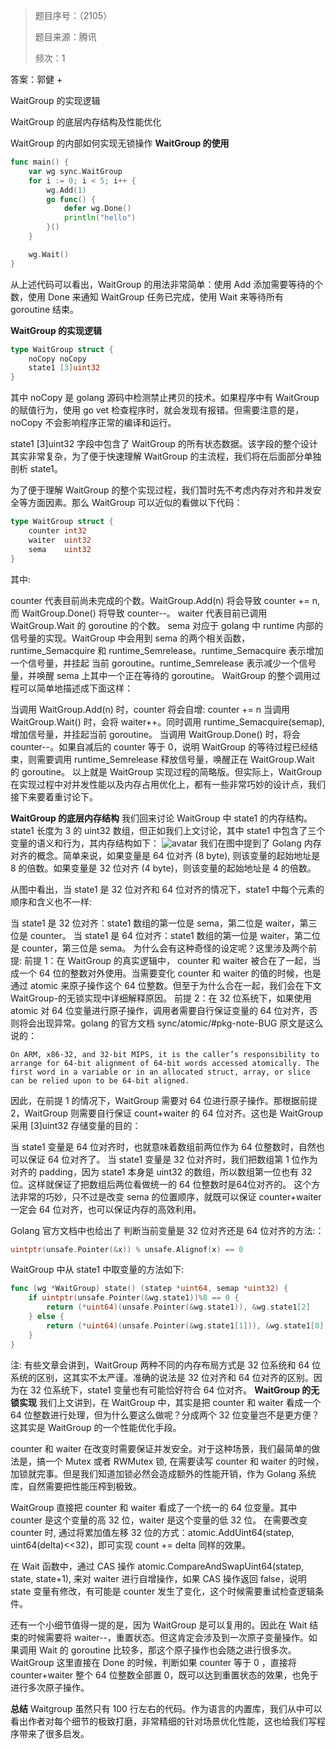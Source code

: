 > 题目序号：（2105）
>
> 题目来源：腾讯
>
> 频次：1

答案：郭健 +

WaitGroup 的实现逻辑

WaitGroup 的底层内存结构及性能优化

WaitGroup 的内部如何实现无锁操作
**WaitGroup 的使用**

```go
func main() {
	var wg sync.WaitGroup
	for i := 0; i < 5; i++ {
		wg.Add(1)
		go func() {
			defer wg.Done()
			println("hello")
		}()
	}

	wg.Wait()
}
```

从上述代码可以看出，WaitGroup 的用法非常简单：使用 Add 添加需要等待的个数，使用 Done 来通知 WaitGroup 任务已完成，使用 Wait 来等待所有 goroutine 结束。

**WaitGroup 的实现逻辑**

```go
type WaitGroup struct {
	noCopy noCopy
	state1 [3]uint32
}
```

其中 noCopy 是 golang 源码中检测禁止拷贝的技术。如果程序中有 WaitGroup 的赋值行为，使用 go vet 检查程序时，就会发现有报错。但需要注意的是，noCopy 不会影响程序正常的编译和运行。

state1 [3]uint32 字段中包含了 WaitGroup 的所有状态数据。该字段的整个设计其实非常复杂，为了便于快速理解 WaitGroup 的主流程，我们将在后面部分单独剖析 state1。

为了便于理解 WaitGroup 的整个实现过程，我们暂时先不考虑内存对齐和并发安全等方面因素。那么 WaitGroup 可以近似的看做以下代码：

```go
type WaitGroup struct {
	counter int32
	waiter  uint32
	sema    uint32
}
```

其中:

counter 代表目前尚未完成的个数。WaitGroup.Add(n) 将会导致 counter += n, 而 WaitGroup.Done() 将导致 counter--。
waiter 代表目前已调用 WaitGroup.Wait 的 goroutine 的个数。
sema 对应于 golang 中 runtime 内部的信号量的实现。WaitGroup 中会用到 sema 的两个相关函数，runtime_Semacquire 和 runtime_Semrelease。runtime_Semacquire 表示增加一个信号量，并挂起 当前 goroutine。runtime_Semrelease 表示减少一个信号量，并唤醒 sema 上其中一个正在等待的 goroutine。
WaitGroup 的整个调用过程可以简单地描述成下面这样：

当调用 WaitGroup.Add(n) 时，counter 将会自增: counter += n
当调用 WaitGroup.Wait() 时，会将 waiter++。同时调用 runtime_Semacquire(semap), 增加信号量，并挂起当前 goroutine。
当调用 WaitGroup.Done() 时，将会 counter--。如果自减后的 counter 等于 0，说明 WaitGroup 的等待过程已经结束，则需要调用 runtime_Semrelease 释放信号量，唤醒正在 WaitGroup.Wait 的 goroutine。
以上就是 WaitGroup 实现过程的简略版。但实际上，WaitGroup 在实现过程中对并发性能以及内存占用优化上，都有一些非常巧妙的设计点，我们接下来要着重讨论下。

**WaitGroup 的底层内存结构**
我们回来讨论 WaitGroup 中 state1 的内存结构。state1 长度为 3 的 uint32 数组，但正如我们上文讨论，其中 state1 中包含了三个变量的语义和行为，其内存结构如下：
![avatar](https://image-1302243118.cos.ap-beijing.myqcloud.com/img/waitgroup.png)
我们在图中提到了 Golang 内存对齐的概念。简单来说，如果变量是 64 位对齐 (8 byte), 则该变量的起始地址是 8 的倍数。如果变量是 32 位对齐 (4 byte)，则该变量的起始地址是 4 的倍数。

从图中看出，当 state1 是 32 位对齐和 64 位对齐的情况下，state1 中每个元素的顺序和含义也不一样:

当 state1 是 32 位对齐：state1 数组的第一位是 sema，第二位是 waiter，第三位是 counter。
当 state1 是 64 位对齐：state1 数组的第一位是 waiter，第二位是 counter，第三位是 sema。
为什么会有这种奇怪的设定呢？这里涉及两个前提:
前提 1：在 WaitGroup 的真实逻辑中， counter 和 waiter 被合在了一起，当成一个 64 位的整数对外使用。当需要变化 counter 和 waiter 的值的时候，也是通过 atomic 来原子操作这个 64 位整数。但至于为什么合在一起，我们会在下文WaitGroup-的无锁实现中详细解释原因。
前提 2：在 32 位系统下，如果使用 atomic 对 64 位变量进行原子操作，调用者需要自行保证变量的 64 位对齐，否则将会出现异常。golang 的官方文档 sync/atomic/#pkg-note-BUG 原文是这么说的：

```
On ARM, x86-32, and 32-bit MIPS, it is the caller’s responsibility to arrange for 64-bit alignment of 64-bit words accessed atomically. The first word in a variable or in an allocated struct, array, or slice can be relied upon to be 64-bit aligned.
```

因此，在前提 1 的情况下，WaitGroup 需要对 64 位进行原子操作。那根据前提 2，WaitGroup 则需要自行保证 count+waiter 的 64 位对齐。这也是 WaitGroup 采用 [3]uint32 存储变量的目的：

当 state1 变量是 64 位对齐时，也就意味着数组前两位作为 64 位整数时，自然也可以保证 64 位对齐了。
当 state1 变量是 32 位对齐时，我们把数组第 1 位作为对齐的 padding，因为 state1 本身是 uint32 的数组，所以数组第一位也有 32 位。这样就保证了把数组后两位看做统一的 64 位整数时是64位对齐的。
这个方法非常的巧妙，只不过是改变 sema 的位置顺序，就既可以保证 counter+waiter 一定会 64 位对齐，也可以保证内存的高效利用。

Golang 官方文档中也给出了 判断当前变量是 32 位对齐还是 64 位对齐的方法:：

```go
uintptr(unsafe.Pointer(&x)) % unsafe.Alignof(x) == 0
```

WaitGroup 中从 state1 中取变量的方法如下:

```go
func (wg *WaitGroup) state() (statep *uint64, semap *uint32) {
	if uintptr(unsafe.Pointer(&wg.state1))%8 == 0 {
		return (*uint64)(unsafe.Pointer(&wg.state1)), &wg.state1[2]
	} else {
		return (*uint64)(unsafe.Pointer(&wg.state1[1])), &wg.state1[0]
	}
}
```

注: 有些文章会讲到，WaitGroup 两种不同的内存布局方式是 32 位系统和 64 位系统的区别，这其实不太严谨。准确的说法是 32 位对齐和 64 位对齐的区别。因为在 32 位系统下，state1 变量也有可能恰好符合 64 位对齐。
**WaitGroup 的无锁实现**
我们上文讲到，在 WaitGroup 中，其实是把 counter 和 waiter 看成一个 64 位整数进行处理，但为什么要这么做呢？分成两个 32 位变量岂不是更方便？这其实是 WaitGroup 的一个性能优化手段。

counter 和 waiter 在改变时需要保证并发安全。对于这种场景，我们最简单的做法是，搞一个 Mutex 或者 RWMutex 锁, 在需要读写 counter 和 waiter 的时候，加锁就完事。但是我们知道加锁必然会造成额外的性能开销，作为 Golang 系统库，自然需要把性能压榨到极致。

WaitGroup 直接把 counter 和 waiter 看成了一个统一的 64 位变量。其中 counter 是这个变量的高 32 位，waiter 是这个变量的低 32 位。
在需要改变 counter 时, 通过将累加值左移 32 位的方式：atomic.AddUint64(statep, uint64(delta)<<32)，即可实现 count += delta 同样的效果。

在 Wait 函数中，通过 CAS 操作 atomic.CompareAndSwapUint64(statep, state, state+1), 来对 waiter 进行自增操作，如果 CAS 操作返回 false，说明 state 变量有修改，有可能是 counter 发生了变化，这个时候需要重试检查逻辑条件。

还有一个小细节值得一提的是，因为 WaitGroup 是可以复用的。因此在 Wait 结束的时候需要将 waiter--，重置状态。但这肯定会涉及到一次原子变量操作。如果调用 Wait 的 goroutine 比较多，那这个原子操作也会随之进行很多次。
WaitGroup 这里直接在 Done 的时候，判断如果 counter 等于 0 ，直接将 counter+waiter 整个 64 位整数全部置 0，既可以达到重置状态的效果，也免于进行多次原子操作。

**总结**
Waitgroup 虽然只有 100 行左右的代码。作为语言的内置库，我们从中可以看出作者对每个细节的极致打磨，非常精细的针对场景优化性能，这也给我们写程序带来了很多启发。